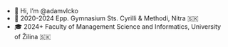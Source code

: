 - 👋 Hi, I’m @adamvlcko
- 🏫 2020-2024 Epp. Gymnasium Sts. Cyrilli & Methodi, Nitra 🇸🇰
- 🎓 2024+ Faculty of Management Science and Informatics, University of Žilina 🇸🇰
